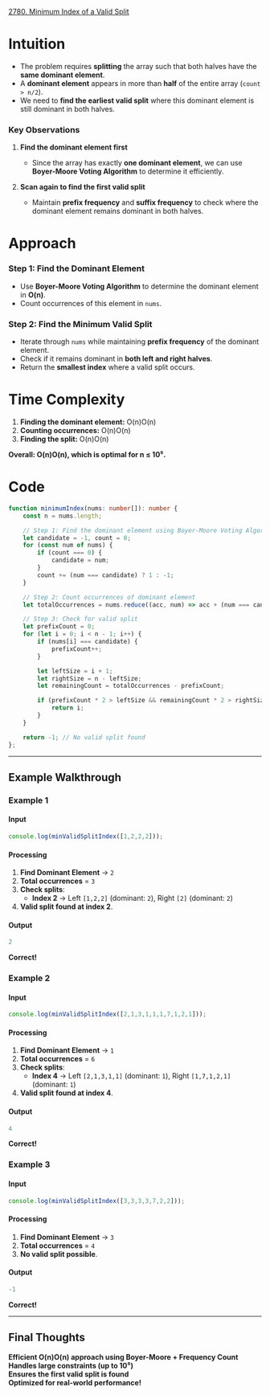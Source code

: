 [2780. Minimum Index of a Valid Split](https://leetcode.com/problems/minimum-index-of-a-valid-split/)

# Intuition

- The problem requires **splitting** the array such that both halves have the **same dominant element**.
- A **dominant element** appears in more than **half** of the entire array (`count > n/2`).
- We need to **find the earliest valid split** where this dominant element is still dominant in both halves.    

### **Key Observations**

1. **Find the dominant element first**
    - Since the array has exactly **one dominant element**, we can use **Boyer-Moore Voting Algorithm** to determine it efficiently.
        
2. **Scan again to find the first valid split**
    - Maintain **prefix frequency** and **suffix frequency** to check where the dominant element remains dominant in both halves.
    

# Approach

### **Step 1: Find the Dominant Element**

- Use **Boyer-Moore Voting Algorithm** to determine the dominant element in **O(n)**.
- Count occurrences of this element in `nums`.

### **Step 2: Find the Minimum Valid Split**

- Iterate through `nums` while maintaining **prefix frequency** of the dominant element.
- Check if it remains dominant in **both left and right halves**.
- Return the **smallest index** where a valid split occurs.    

# Time Complexity

1. **Finding the dominant element:** O(n)O(n)
2. **Counting occurrences:** O(n)O(n)
3. **Finding the split:** O(n)O(n)

**Overall: O(n)O(n), which is optimal for n ≤ 10⁵.**

# Code

```typescript
function minimumIndex(nums: number[]): number {
    const n = nums.length;

    // Step 1: Find the dominant element using Boyer-Moore Voting Algorithm
    let candidate = -1, count = 0;
    for (const num of nums) {
        if (count === 0) {
            candidate = num;
        }
        count += (num === candidate) ? 1 : -1;
    }

    // Step 2: Count occurrences of dominant element
    let totalOccurrences = nums.reduce((acc, num) => acc + (num === candidate ? 1 : 0), 0);

    // Step 3: Check for valid split
    let prefixCount = 0;
    for (let i = 0; i < n - 1; i++) {
        if (nums[i] === candidate) {
            prefixCount++;
        }

        let leftSize = i + 1;
        let rightSize = n - leftSize;
        let remainingCount = totalOccurrences - prefixCount;

        if (prefixCount * 2 > leftSize && remainingCount * 2 > rightSize) {
            return i;
        }
    }

    return -1; // No valid split found
};

```

---

## **Example Walkthrough**

### **Example 1**

#### **Input**

```typescript
console.log(minValidSplitIndex([1,2,2,2]));
```

#### **Processing**

1. **Find Dominant Element** → `2`
2. **Total occurrences** = `3`
3. **Check splits**:
    - **Index 2** → Left `[1,2,2]` (dominant: `2`), Right `[2]` (dominant: `2`)
4. **Valid split found at index 2**.

#### **Output**

```typescript
2
```

**Correct!**

### **Example 2**

#### **Input**

```typescript
console.log(minValidSplitIndex([2,1,3,1,1,1,7,1,2,1]));
```

#### **Processing**

1. **Find Dominant Element** → `1`
2. **Total occurrences** = `6`
3. **Check splits**:
    - **Index 4** → Left `[2,1,3,1,1]` (dominant: `1`), Right `[1,7,1,2,1]` (dominant: `1`)
4. **Valid split found at index 4**.

#### **Output**

```typescript
4
```

**Correct!**

### **Example 3**

#### **Input**

```typescript
console.log(minValidSplitIndex([3,3,3,3,7,2,2]));
```

#### **Processing**

1. **Find Dominant Element** → `3`
2. **Total occurrences** = `4`
3. **No valid split possible**.

#### **Output**

```typescript
-1
```

**Correct!**

---

## **Final Thoughts**

**Efficient O(n)O(n) approach using Boyer-Moore + Frequency Count**  
**Handles large constraints (up to 10⁵)**  
**Ensures the first valid split is found**  
**Optimized for real-world performance!**